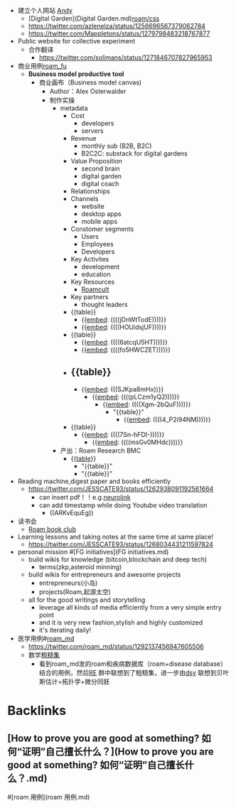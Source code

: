 - 建立个人网站 [Andy](Andy.md)
    - [Digital Garden](Digital Garden.md)[roam/css](roam/css.md)
    - https://twitter.com/azlenelza/status/1256696567379062784
    - https://twitter.com/Mappletons/status/1279798483218767877
- Public website for collective experiment
    - 合作翻译
        - https://twitter.com/solimans/status/1271846707827965953
- 商业用例[roam_fu](roam_fu.md)
    - **Business model productive tool**
        - 商业画布（Business model canvas)
            - Author：Alex Osterwalder
            - 制作实操
                - metadata
                    - Cost
                        - developers
                        - servers
                    - Revenue
                        - monthly sub (B2B, B2C)
                        - B2C2C: substack for digital gardens
                    - Value Proposition
                        - second brain
                        - digital garden
                        - digital coach
                    - Relationships
                    - Channels
                        - website
                        - desktop apps
                        - mobile apps
                    - Constomer segments
                        - Users
                        - Employees
                        - Developers
                    - Key Activites
                        - development
                        - education
                    - Key Resources
                        - [Roamcult](Roamcult.md)
                    - Key partners
                        - thought leaders
                    - {{table}}
                        - {{[embed](embed.md): ((((jDnWtTodE))))}}
                        - {{[embed](embed.md): ((((HOUidsjUF))))}}
                    - {{table}}
                        - {{[embed](embed.md): ((((6atcqU5HT))))}}
                        - {{[embed](embed.md): ((((fo5HWCZET))))}}
                    - {{table}}
                        - 
                        - {{[embed](embed.md): (((SJKpa8mHx))}}
                            - {{[embed](embed.md): ((((pLCzm1yQ2))))}}
                                - {{[embed](embed.md): ((((Xgm-2bQuF))))}}
                                    - "{{table}}"
                                        - {{[embed](embed.md): ((((4_P2i94NM))))}}
                    - {{table}}
                        - {{[embed](embed.md): ((((7Sn-hFDI-))))}}
                            - {{[embed](embed.md): ((((msGv0MHdc))))}}
                - 产出：Roam Research BMC
                    - {{[table](table.md)}}
                        - "{{table}}"
                        - "{{table}}"
- Reading machine,digest paper and books efficiently
    - https://twitter.com/JESSCATE93/status/1262938091192561664
        - can insert pdf！！e.g.[neurolink](neurolink.md)
        - can add timestamp while doing Youtube video translation
            - ((ARKvEquEg))
- 读书会
    - [Roam book club](https://roamresearch.com/#/app/roam-book-club/page/D-igrPZnN)
- Learning lessons and taking notes at the same time at same place!
    - https://twitter.com/JESSCATE93/status/1268034431211597824
- personal mission #[FG initiatives](FG initiatives.md)
    - build wikis for knowledge (bitcoin,blockchain and deep tech)
        - terms(zkp,asteroid minning)
    - build wikis for entrepreneurs and awesome projects
        - entrepreneurs(小岛)
        - projects(Roam,起源太空)
    - all for the good writings and storytelling
        - leverage all kinds of media efficiently from a very simple entry point 
        - and it is very new fashion,stylish and highly customized
        - it's iterating daily!
- 医学用例#[roam_md](roam_md.md)
    - https://twitter.com/roam_md/status/1292137456947605506
    - 数学[粗糙集](粗糙集.md)
        - 看到roam_md发的roam和疾病数据库（roam+disease database）结合的用例，然后[RE](RE.md) 群中联想到了粗糙集，进一步由[dsy](dsy.md) 联想到贝叶斯估计+拓扑学+微分同胚

# Backlinks
## [How to prove you are good at something? 如何“证明”自己擅长什么？](How to prove you are good at something? 如何“证明”自己擅长什么？.md)

#[roam 用例](roam 用例.md)

